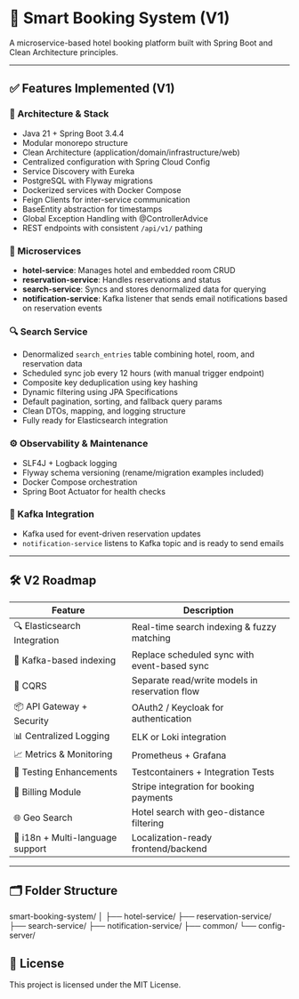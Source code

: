 # 🏨 Smart Booking System (V1)

A microservice-based hotel booking platform built with Spring Boot and Clean Architecture principles.

---

## ✅ Features Implemented (V1)

### 🔧 Architecture & Stack
- Java 21 + Spring Boot 3.4.4
- Modular monorepo structure
- Clean Architecture (application/domain/infrastructure/web)
- Centralized configuration with Spring Cloud Config
- Service Discovery with Eureka
- PostgreSQL with Flyway migrations
- Dockerized services with Docker Compose
- Feign Clients for inter-service communication
- BaseEntity abstraction for timestamps
- Global Exception Handling with @ControllerAdvice
- REST endpoints with consistent `/api/v1/` pathing

### 🧩 Microservices
- **hotel-service**: Manages hotel and embedded room CRUD
- **reservation-service**: Handles reservations and status
- **search-service**: Syncs and stores denormalized data for querying
- **notification-service**: Kafka listener that sends email notifications based on reservation events

### 🔍 Search Service
- Denormalized `search_entries` table combining hotel, room, and reservation data
- Scheduled sync job every 12 hours (with manual trigger endpoint)
- Composite key deduplication using key hashing
- Dynamic filtering using JPA Specifications
- Default pagination, sorting, and fallback query params
- Clean DTOs, mapping, and logging structure
- Fully ready for Elasticsearch integration

### ⚙️ Observability & Maintenance
- SLF4J + Logback logging
- Flyway schema versioning (rename/migration examples included)
- Docker Compose orchestration
- Spring Boot Actuator for health checks

### 📡 Kafka Integration
- Kafka used for event-driven reservation updates
- `notification-service` listens to Kafka topic and is ready to send emails

---

## 🛠️ V2 Roadmap

| Feature                            | Description |
|------------------------------------|-------------|
| 🔍 Elasticsearch Integration       | Real-time search indexing & fuzzy matching |
| 🚀 Kafka-based indexing            | Replace scheduled sync with event-based sync |
| 🧠 CQRS                            | Separate read/write models in reservation flow |
| 📦 API Gateway + Security          | OAuth2 / Keycloak for authentication |
| 📊 Centralized Logging             | ELK or Loki integration |
| 📈 Metrics & Monitoring            | Prometheus + Grafana |
| 🧪 Testing Enhancements            | Testcontainers + Integration Tests |
| 🧾 Billing Module                  | Stripe integration for booking payments |
| 🌐 Geo Search                      | Hotel search with geo-distance filtering |
| 💬 i18n + Multi-language support   | Localization-ready frontend/backend |

---

## 🗂️ Folder Structure

smart-booking-system/
│
├── hotel-service/
├── reservation-service/
├── search-service/
├── notification-service/
├── common/
└── config-server/

## 📄 License

This project is licensed under the MIT License.